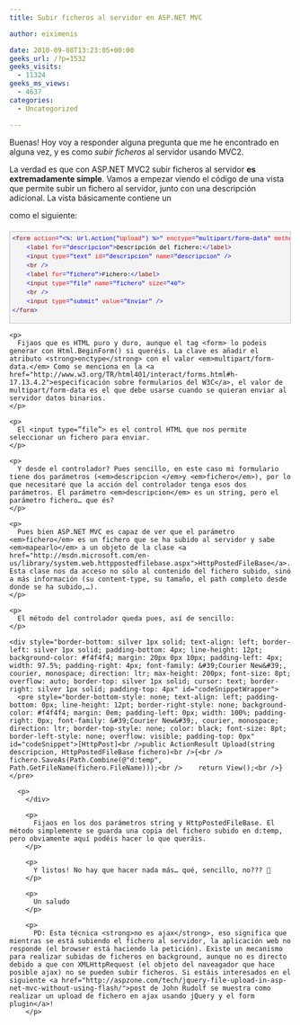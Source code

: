 ```yaml
---
title: Subir ficheros al servidor en ASP.NET MVC

author: eiximenis

date: 2010-09-08T13:23:05+00:00
geeks_url: /?p=1532
geeks_visits:
  - 11324
geeks_ms_views:
  - 4637
categories:
  - Uncategorized

---
```

Buenas! Hoy voy a responder alguna pregunta que me he encontrado en alguna vez, y es como _subir ficheros_ al servidor usando MVC2. 

<!--more-->

La verdad es que con ASP.NET MVC2 subir ficheros al servidor **es extremadamente simple**. Vamos a empezar viendo el código de una vista que permite subir un fichero al servidor, junto con una descripción adicional. La vista básicamente contiene un&#160; <form> como el siguiente:

<div style="border-bottom: silver 1px solid; text-align: left; border-left: silver 1px solid; padding-bottom: 4px; line-height: 12pt; background-color: #f4f4f4; margin: 20px 0px 10px; padding-left: 4px; width: 97.5%; padding-right: 4px; font-family: &#39;Courier New&#39;, courier, monospace; direction: ltr; max-height: 200px; font-size: 8pt; overflow: auto; border-top: silver 1px solid; cursor: text; border-right: silver 1px solid; padding-top: 4px" id="codeSnippetWrapper">
  <pre style="border-bottom-style: none; text-align: left; padding-bottom: 0px; line-height: 12pt; border-right-style: none; background-color: #f4f4f4; margin: 0em; padding-left: 0px; width: 100%; padding-right: 0px; font-family: &#39;Courier New&#39;, courier, monospace; direction: ltr; border-top-style: none; color: black; font-size: 8pt; border-left-style: none; overflow: visible; padding-top: 0px" id="codeSnippet"><span style="color: #0000ff">&lt;</span><span style="color: #800000">form</span> <span style="color: #ff0000">action</span><span style="color: #0000ff">="&lt;%: Url.Action("</span><span style="color: #ff0000">Upload</span><span style="color: #0000ff">") %&gt;"</span> <span style="color: #ff0000">enctype</span><span style="color: #0000ff">="multipart/form-data"</span> <span style="color: #ff0000">method</span><span style="color: #0000ff">="post"</span><span style="color: #0000ff">&gt;</span><br />    <span style="color: #0000ff">&lt;</span><span style="color: #800000">label</span> <span style="color: #ff0000">for</span><span style="color: #0000ff">="descripcion"</span><span style="color: #0000ff">&gt;</span>Descripción del fichero:<span style="color: #0000ff">&lt;/</span><span style="color: #800000">label</span><span style="color: #0000ff">&gt;</span><br />    <span style="color: #0000ff">&lt;</span><span style="color: #800000">input</span> <span style="color: #ff0000">type</span><span style="color: #0000ff">="text"</span> <span style="color: #ff0000">id</span><span style="color: #0000ff">="descripcion"</span> <span style="color: #ff0000">name</span><span style="color: #0000ff">="descripcion"</span> <span style="color: #0000ff">/&gt;</span><br />    <span style="color: #0000ff">&lt;</span><span style="color: #800000">br</span> <span style="color: #0000ff">/&gt;</span><br />    <span style="color: #0000ff">&lt;</span><span style="color: #800000">label</span> <span style="color: #ff0000">for</span><span style="color: #0000ff">="fichero"</span><span style="color: #0000ff">&gt;</span>Fichero:<span style="color: #0000ff">&lt;/</span><span style="color: #800000">label</span><span style="color: #0000ff">&gt;</span><br />    <span style="color: #0000ff">&lt;</span><span style="color: #800000">input</span> <span style="color: #ff0000">type</span><span style="color: #0000ff">="file"</span> <span style="color: #ff0000">name</span><span style="color: #0000ff">="fichero"</span> <span style="color: #ff0000">size</span><span style="color: #0000ff">="40"</span><span style="color: #0000ff">&gt;</span><br />    <span style="color: #0000ff">&lt;</span><span style="color: #800000">br</span> <span style="color: #0000ff">/&gt;</span><br />    <span style="color: #0000ff">&lt;</span><span style="color: #800000">input</span> <span style="color: #ff0000">type</span><span style="color: #0000ff">="submit"</span> <span style="color: #ff0000">value</span><span style="color: #0000ff">="Enviar"</span> <span style="color: #0000ff">/&gt;</span><br /><span style="color: #0000ff">&lt;/</span><span style="color: #800000">form</span><span style="color: #0000ff">&gt;</span></pre>
  
  <p>
    </div> 
    
    <p>
      Fijaos que es HTML puro y duro, aunque el tag <form> lo podeis generar con Html.BeginForm() si queréis. La clave es añadir el atributo <strong>enctype</strong> con el valor <em>multipart/form-data.</em> Como se menciona en la <a href="http://www.w3.org/TR/html401/interact/forms.html#h-17.13.4.2">especificación sobre formularios del W3C</a>, el valor de multipart/form-data es el que debe usarse cuando se quieran enviar al servidor datos binarios.
    </p>
    
    <p>
      El <input type=”file”> es el control HTML que nos permite seleccionar un fichero para enviar.
    </p>
    
    <p>
      Y desde el controlador? Pues sencillo, en este caso mi formulario tiene dos parámetros (<em>descripcion </em>y <em>fichero</em>), por lo que necesitaré que la acción del controlador tenga esos dos parámetros. El parámetro <em>descripcion</em> es un string, pero el parámetro fichero… que és?
    </p>
    
    <p>
      Pues bien ASP.NET MVC es capaz de ver que el parámetro <em>fichero</em> es un fichero que se ha subido al servidor y sabe <em>mapearlo</em> a un objeto de la clase <a href="http://msdn.microsoft.com/en-us/library/system.web.httppostedfilebase.aspx">HttpPostedFileBase</a>. Esta clase nos da acceso no sólo al contenido del fichero subido, sinó a más información (su content-type, su tamaño, el path completo desde donde se ha subido,…).
    </p>
    
    <p>
      El método del controlador queda pues, así de sencillo:
    </p>
    
    <div style="border-bottom: silver 1px solid; text-align: left; border-left: silver 1px solid; padding-bottom: 4px; line-height: 12pt; background-color: #f4f4f4; margin: 20px 0px 10px; padding-left: 4px; width: 97.5%; padding-right: 4px; font-family: &#39;Courier New&#39;, courier, monospace; direction: ltr; max-height: 200px; font-size: 8pt; overflow: auto; border-top: silver 1px solid; cursor: text; border-right: silver 1px solid; padding-top: 4px" id="codeSnippetWrapper">
      <pre style="border-bottom-style: none; text-align: left; padding-bottom: 0px; line-height: 12pt; border-right-style: none; background-color: #f4f4f4; margin: 0em; padding-left: 0px; width: 100%; padding-right: 0px; font-family: &#39;Courier New&#39;, courier, monospace; direction: ltr; border-top-style: none; color: black; font-size: 8pt; border-left-style: none; overflow: visible; padding-top: 0px" id="codeSnippet">[HttpPost]<br />public ActionResult Upload(string descripcion, HttpPostedFileBase fichero)<br />{<br />    fichero.SaveAs(Path.Combine(@"d:temp", Path.GetFileName(fichero.FileName)));<br />    return View();<br />}</pre>
      
      <p>
        </div> 
        
        <p>
          Fijaos en los dos parámetros string y HttpPostedFileBase. El método simplemente se guarda una copia del fichero subido en d:temp, pero obviamente aquí podéis hacer lo que queráis.
        </p>
        
        <p>
          Y listos! No hay que hacer nada más… qué, sencillo, no??? 🙂
        </p>
        
        <p>
          Un saludo
        </p>
        
        <p>
          PD: Esta técnica <strong>no es ajax</strong>, eso significa que mientras se está subiendo el fichero al servidor, la aplicación web no responde (el browser está haciendo la petición). Existe un mecanismo para realizar subidas de ficheros en background, aunque no es directo debido a que con XMLHttpRequest (el objeto del naveagador que hace posible ajax) no se pueden subir ficheros. Si estáis interesados en el siguiente <a href="http://aspzone.com/tech/jquery-file-upload-in-asp-net-mvc-without-using-flash/">post de John Rudolf se muestra como realizar un upload de fichero en ajax usando jQuery y el form plugin</a>!
        </p>